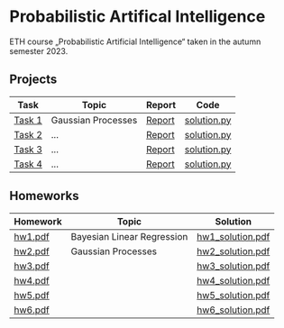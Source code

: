 # Probabilistic Artifical Intelligence
ETH course „Probabilistic Artificial Intelligence“ taken in the autumn semester 2023.

## Projects

| Task | Topic | Report | Code | 
|---|---|---|---|
| [Task 1](projects/task1/) | Gaussian Processes | [Report](projects/task1/README.md) | [solution.py](projects/task1/solution.py) |
| [Task 2](projects/task2/) | ... | [Report](projects/task2/README.md) | [solution.py](projects/task2/solution.py) |
| [Task 3](projects/task3/) | ... | [Report](projects/task3/README.md) | [solution.py](projects/task3/solution.py) |
| [Task 4](projects/task4/) | ... | [Report](projects/task4/README.md) | [solution.py](projects/task4/solution.py) |

## Homeworks

| Homework | Topic | Solution | 
|---|---|---|
| [hw1.pdf](homeworks/hw1/) | Bayesian Linear Regression | [hw1_solution.pdf](homeworks/solutions/hw1_solution.py) |
| [hw2.pdf](homeworks/hw2/) | Gaussian Processes | [hw2_solution.pdf](homeworks/solutions/hw2_solution.py) |
| [hw3.pdf](homeworks/hw3/) |  | [hw3_solution.pdf](homeworks/solutions/hw3_solution.py) |
| [hw4.pdf](homeworks/hw4/) |  | [hw4_solution.pdf](homeworks/solutions/hw4_solution.py) |
| [hw5.pdf](homeworks/hw5/) |  | [hw5_solution.pdf](homeworks/solutions/hw5_solution.py) |
| [hw6.pdf](homeworks/hw6/) |  | [hw6_solution.pdf](homeworks/solutions/hw6_solution.py) |